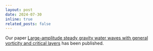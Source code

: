 ```yaml
---
layout: post
date: 2024-07-30
inline: true
related_posts: false
---
```


Our paper <a href="https://doi.org/10.1215/00127094-2023-0054">Large-amplitude steady gravity water waves with general vorticity and critical layers</a> has been published.
